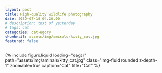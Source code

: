 ```yaml
---
layout: post
title: High-quality wildlife photography
date: 2025-07-18 04:20:00
# description: test of yesterday
# tags: cat
categories: cat-egory
thumbnail: assets/img/aminals/kitty_cat.jpg
featured: false
---
```


<div class="row mt-3">
    <div class="col-sm mt-3 mt-md-0">
        {% include figure.liquid loading="eager" path="assets/img/aminals/kitty_cat.jpg" 
            class="img-fluid rounded z-depth-1" 
            zoomable=true
            caption="Cat"
            title="Cat" %}
    </div>
</div>
